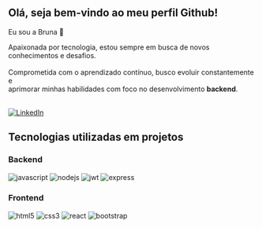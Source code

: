 ## Olá, seja bem-vindo ao meu perfil Github!
Eu sou a Bruna 👋

Apaixonada por tecnologia, estou sempre em busca de novos conhecimentos e desafios.<br><br>
Comprometida com o aprendizado contínuo, busco evoluir constantemente e<br>
aprimorar minhas habilidades com foco no desenvolvimento **backend**.<br><br>

<a href="https://www.linkedin.com/in/brunathemoteo" target="_blank">
    <img src="https://img.shields.io/badge/LinkedIn-0077B5?style=for-the-badge&logo=linkedin&logoColor=white" alt="LinkedIn">
</a>

## Tecnologias utilizadas em projetos

### Backend
<div style="display":inline_block>
<img align="center" alt="javascript" src="https://img.shields.io/badge/JavaScript-323330?style=for-the-badge&logo=javascript&logoColor=F7DF1E">
  <img align="center" alt="nodejs" src="https://img.shields.io/badge/Node.js-43853D?style=for-the-badge&logo=node.js&logoColor=white">
  <img align="center" alt="jwt" src="https://img.shields.io/badge/json%20web%20tokens-323330?style=for-the-badge&logo=json-web-tokens&logoColor=pink">
  <img align="center" alt="express" src="https://img.shields.io/badge/Express.js-404D59?style=for-the-badge">
</div>

### Frontend
<div style="display":inline_block>
<img align="center" alt="html5" src="https://img.shields.io/badge/HTML5-E34F26?style=for-the-badge&logo=html5&logoColor=white">
  <img align="center" alt="css3" src="https://img.shields.io/badge/CSS3-1572B6?style=for-the-badge&logo=css3&logoColor=white">
  <img align="center" alt="react" src="https://img.shields.io/badge/React-20232A?style=for-the-badge&logo=react&logoColor=61DAFB">
  <img align="center" alt="bootstrap" src="https://img.shields.io/badge/Bootstrap-563D7C?style=for-the-badge&logo=bootstrap&logoColor=white">
</div>

